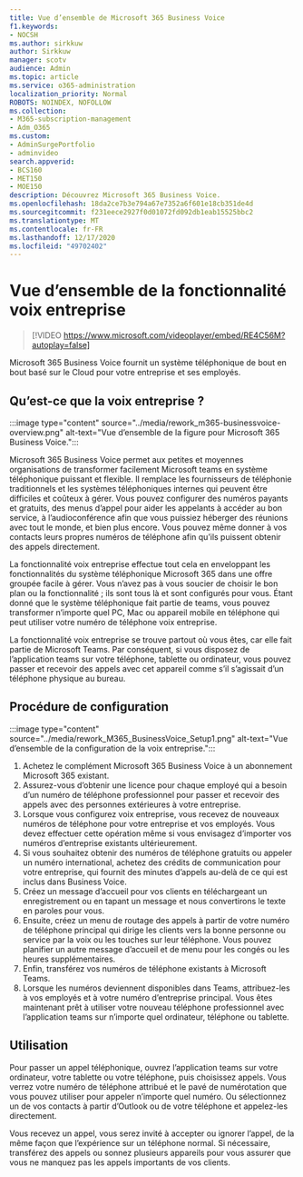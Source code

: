 ```yaml
---
title: Vue d’ensemble de Microsoft 365 Business Voice
f1.keywords:
- NOCSH
ms.author: sirkkuw
author: Sirkkuw
manager: scotv
audience: Admin
ms.topic: article
ms.service: o365-administration
localization_priority: Normal
ROBOTS: NOINDEX, NOFOLLOW
ms.collection:
- M365-subscription-management
- Adm_O365
ms.custom:
- AdminSurgePortfolio
- adminvideo
search.appverid:
- BCS160
- MET150
- MOE150
description: Découvrez Microsoft 365 Business Voice.
ms.openlocfilehash: 18da2ce7b3e794a67e7352a6f601e18cb351de4d
ms.sourcegitcommit: f231eece2927f0d01072fd092db1eab15525bbc2
ms.translationtype: MT
ms.contentlocale: fr-FR
ms.lasthandoff: 12/17/2020
ms.locfileid: "49702402"
---
```

# <a name="overview-of-business-voice"></a>Vue d’ensemble de la fonctionnalité voix entreprise

> [!VIDEO https://www.microsoft.com/videoplayer/embed/RE4C56M?autoplay=false]

Microsoft 365 Business Voice fournit un système téléphonique de bout en bout basé sur le Cloud pour votre entreprise et ses employés.

## <a name="what-is-business-voice"></a>Qu’est-ce que la voix entreprise ?

:::image type="content" source="../media/rework_m365-businessvoice-overview.png" alt-text="Vue d’ensemble de la figure pour Microsoft 365 Business Voice.":::

Microsoft 365 Business Voice permet aux petites et moyennes organisations de transformer facilement Microsoft teams en système téléphonique puissant et flexible. Il remplace les fournisseurs de téléphonie traditionnels et les systèmes téléphoniques internes qui peuvent être difficiles et coûteux à gérer. Vous pouvez configurer des numéros payants et gratuits, des menus d’appel pour aider les appelants à accéder au bon service, à l’audioconférence afin que vous puissiez héberger des réunions avec tout le monde, et bien plus encore. Vous pouvez même donner à vos contacts leurs propres numéros de téléphone afin qu’ils puissent obtenir des appels directement.

La fonctionnalité voix entreprise effectue tout cela en enveloppant les fonctionnalités du système téléphonique Microsoft 365 dans une offre groupée facile à gérer. Vous n’avez pas à vous soucier de choisir le bon plan ou la fonctionnalité ; ils sont tous là et sont configurés pour vous. Étant donné que le système téléphonique fait partie de teams, vous pouvez transformer n’importe quel PC, Mac ou appareil mobile en téléphone qui peut utiliser votre numéro de téléphone voix entreprise.

La fonctionnalité voix entreprise se trouve partout où vous êtes, car elle fait partie de Microsoft Teams. Par conséquent, si vous disposez de l’application teams sur votre téléphone, tablette ou ordinateur, vous pouvez passer et recevoir des appels avec cet appareil comme s’il s’agissait d’un téléphone physique au bureau.

## <a name="how-to-set-up"></a>Procédure de configuration

:::image type="content" source="../media/rework_M365_BusinessVoice_Setup1.png" alt-text="Vue d’ensemble de la configuration de la voix entreprise.":::

1. Achetez le complément Microsoft 365 Business Voice à un abonnement Microsoft 365 existant.
1. Assurez-vous d’obtenir une licence pour chaque employé qui a besoin d’un numéro de téléphone professionnel pour passer et recevoir des appels avec des personnes extérieures à votre entreprise.
1. Lorsque vous configurez voix entreprise, vous recevez de nouveaux numéros de téléphone pour votre entreprise et vos employés. Vous devez effectuer cette opération même si vous envisagez d’importer vos numéros d’entreprise existants ultérieurement.
1. Si vous souhaitez obtenir des numéros de téléphone gratuits ou appeler un numéro international, achetez des crédits de communication pour votre entreprise, qui fournit des minutes d’appels au-delà de ce qui est inclus dans Business Voice.
1. Créez un message d’accueil pour vos clients en téléchargeant un enregistrement ou en tapant un message et nous convertirons le texte en paroles pour vous.
1. Ensuite, créez un menu de routage des appels à partir de votre numéro de téléphone principal qui dirige les clients vers la bonne personne ou service par la voix ou les touches sur leur téléphone. Vous pouvez planifier un autre message d’accueil et de menu pour les congés ou les heures supplémentaires.
1. Enfin, transférez vos numéros de téléphone existants à Microsoft Teams.
1. Lorsque les numéros deviennent disponibles dans Teams, attribuez-les à vos employés et à votre numéro d’entreprise principal. Vous êtes maintenant prêt à utiliser votre nouveau téléphone professionnel avec l’application teams sur n’importe quel ordinateur, téléphone ou tablette.

## <a name="how-to-use"></a>Utilisation

Pour passer un appel téléphonique, ouvrez l’application teams sur votre ordinateur, votre tablette ou votre téléphone, puis choisissez appels. Vous verrez votre numéro de téléphone attribué et le pavé de numérotation que vous pouvez utiliser pour appeler n’importe quel numéro. Ou sélectionnez un de vos contacts à partir d’Outlook ou de votre téléphone et appelez-les directement.

Vous recevez un appel, vous serez invité à accepter ou ignorer l’appel, de la même façon que l’expérience sur un téléphone normal. Si nécessaire, transférez des appels ou sonnez plusieurs appareils pour vous assurer que vous ne manquez pas les appels importants de vos clients.